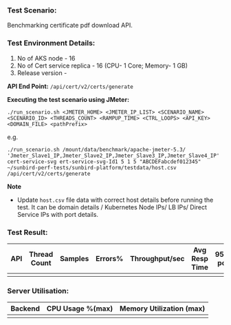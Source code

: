 ### Test Scenario:

Benchmarking certificate pdf download API.

### Test Environment Details:
1. No of AKS node - 16
2. No of Cert service replica - 16 (CPU- 1 Core; Memory- 1 GB)
3. Release version - 

**API End Point:** 
`/api/cert/v2/certs/generate`

**Executing the test scenario using JMeter:**

```./run_scenario.sh <JMETER_HOME> <JMETER_IP_LIST> <SCENARIO_NAME> <SCENARIO_ID> <THREADS_COUNT> <RAMPUP_TIME> <CTRL_LOOPS> <API_KEY> <DOMAIN_FILE> <pathPrefix>```

e.g.

```./run_scenario.sh /mount/data/benchmark/apache-jmeter-5.3/ 'Jmeter_Slave1_IP,Jmeter_Slave2_IP,Jmeter_Slave3_IP,Jmeter_Slave4_IP' cert-service-svg ert-service-svg-Id1 5 1 5 "ABCDEFabcdef012345" ~/sunbird-perf-tests/sunbird-platform/testdata/host.csv /api/cert/v2/certs/generate```

**Note**
- Update `host.csv` file data with correct host details before running the test. It can be domain details / Kubernetes Node IPs/ LB IPs/ Direct Service IPs with port details.

### Test Result:


| API           | Thread Count  | Samples  | Errors%   | Throughput/sec  |Avg Resp Time  |   95th pct  |  99th pct   |
| ------------- | ------------- | -------- | --------- | --------------- |---------------|-------------|-------------|
|    |           |    | |        |            |         |         |

### Server Utilisation:
| Backend          | CPU Usage %(max) | Memory Utilization (max) |
| ------------- | ------------- |------------- |
||||
